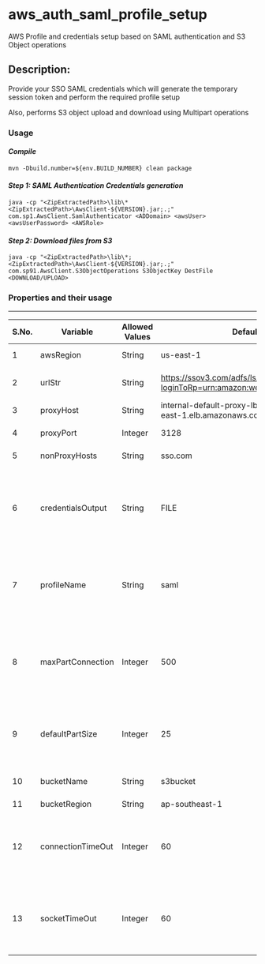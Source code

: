 # aws_auth_saml_profile_setup
 AWS Profile and credentials setup based on SAML authentication and S3 Object operations

## **Description:** 
Provide your SSO SAML credentials which will generate the temporary session token and perform the required profile setup

Also, performs S3 object upload and download using Multipart operations


### **Usage**
#### *Compile*
```
mvn -Dbuild.number=${env.BUILD_NUMBER} clean package
```
#### *Step 1: SAML Authentication Credentials generation*
```
java -cp "<ZipExtractedPath>\lib\* <ZipExtractedPath>\AwsClient-${VERSION}.jar;.;" com.sp1.AwsClient.SamlAuthenticator <ADDomain> <awsUser> <awsUserPassword> <AWSRole>
```
#### *Step 2: Download files from S3*
```
java -cp "<ZipExtractedPath>\lib\*;<ZipExtractedPath>\AwsClient-${VERSION}.jar;.;" com.sp91.AwsClient.S3ObjectOperations S3ObjectKey DestFile <DOWNLOAD/UPLOAD>
```

### **Properties and their usage**
-----------------------------------------

| S.No.| Variable | Allowed Values |  Default   | Required  | Remarks |
|------|----------|----------------|------------|-----------|-------|
|1|awsRegion|String|us-east-1|No| # AWS Region|
|2|urlStr|String|https://ssov3.com/adfs/ls/IdpInitiatedSignOn?loginToRp=urn:amazon:webservices|Yes| # IDP provider URL|
|3|proxyHost|String|internal-default-proxy-lb1-3432532.us-east-1.elb.amazonaws.com|No| # PROXY details|
|4|proxyPort|Integer|3128|No| # PROXY details|
|5|nonProxyHosts|String|sso.com|No| # PROXY details|
|6|credentialsOutput|String|FILE|No| # Output file to be stored in FILE or should be returned. Options [FILE|RETURN]|
|7|profileName|String|saml|No|	# Name of the AWS profile if the credentials is stored in a file|
|8|maxPartConnection|Integer|500|No| # Maximum number of parts connection for the parallel upload|
|9|defaultPartSize|Integer|25|No| # Default Part Size for Mutlipart Upload. In MBs,|
|10|bucketName|String|s3bucket|No| # S3 Bucket Name|
|11|bucketRegion|String|ap-southeast-1|No||
|12|connectionTimeOut|Integer|60|No|	# Connection and Socket Timeout for Upload Object in Seconds|
|13|socketTimeOut|Integer|60|No|	# Connection and Socket Timeout for Upload Object in Seconds|
